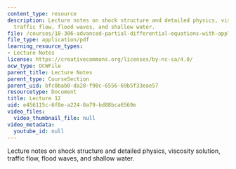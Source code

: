 ```yaml
---
content_type: resource
description: Lecture notes on shock structure and detailed physics, viscosity solution,
  traffic flow, flood waves, and shallow water.
file: /courses/18-306-advanced-partial-differential-equations-with-applications-fall-2009/e456115c6f8ea2248a79bd88bca6569e_MIT18_306f09_lec12.pdf
file_type: application/pdf
learning_resource_types:
- Lecture Notes
license: https://creativecommons.org/licenses/by-nc-sa/4.0/
ocw_type: OCWFile
parent_title: Lecture Notes
parent_type: CourseSection
parent_uid: bfc0bab0-da28-f90c-6556-69b5f33eae57
resourcetype: Document
title: Lecture 12
uid: e456115c-6f8e-a224-8a79-bd88bca6569e
video_files:
  video_thumbnail_file: null
video_metadata:
  youtube_id: null
---
```

Lecture notes on shock structure and detailed physics, viscosity solution, traffic flow, flood waves, and shallow water.